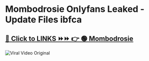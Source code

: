 
 # Mombodrosie Onlyfans Leaked - Update Files ibfca

## <h2><a href="https://clipsfans.com/Mombodrosie&ref=git">🔗 Click to LINKS ⏩⏩ 👉 🟢 Mombodrosie </a></h2>

<a href="https://clipsfans.com/Mombodrosie&ref=git" rel="nofollow" data-target="animated-image.originalLink"><img src="https://i.ibb.co.com/xMMVF88/686577567.gif" alt="Viral Video Original" style="max-width: 100%; display: inline-block;" data-target="animated-image.originalImage"></a>

